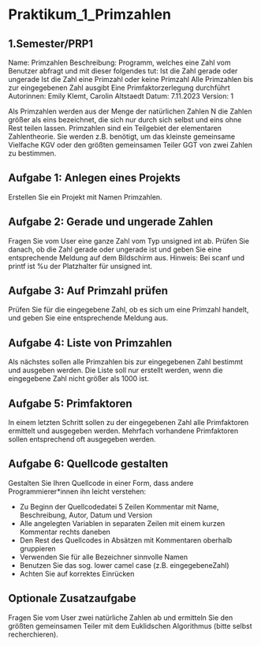 # Praktikum_1_Primzahlen
## 1.Semester/PRP1

Name:			Primzahlen
Beschreibung:	Programm, welches eine Zahl vom Benutzer abfragt und mit dieser folgendes tut:
				Ist die Zahl gerade oder ungerade 
				Ist die Zahl eine Primzahl oder keine Primzahl 
				Alle Primzahlen bis zur eingegebenen Zahl ausgibt
				Eine Primfaktorzerlegung durchführt
Autorinnen:	    Emily Klemt, Carolin Altstaedt
Datum:		    7.11.2023
Version:	    1


Als Primzahlen werden aus der Menge der natürlichen Zahlen N die Zahlen größer als eins
bezeichnet, die sich nur durch sich selbst und eins ohne Rest teilen lassen. Primzahlen sind ein
Teilgebiet der elementaren Zahlentheorie. Sie werden z.B. benötigt, um das kleinste gemeinsame
Vielfache KGV oder den größten gemeinsamen Teiler GGT von zwei Zahlen zu bestimmen.

## Aufgabe 1: Anlegen eines Projekts
Erstellen Sie ein Projekt mit Namen Primzahlen.


## Aufgabe 2: Gerade und ungerade Zahlen
Fragen Sie vom User eine ganze Zahl vom Typ unsigned int ab. Prüfen Sie danach, ob die Zahl gerade
oder ungerade ist und geben Sie eine entsprechende Meldung auf dem Bildschirm aus.
Hinweis: Bei scanf und printf ist %u der Platzhalter für unsigned int.


## Aufgabe 3: Auf Primzahl prüfen
Prüfen Sie für die eingegebene Zahl, ob es sich um eine Primzahl handelt, und geben Sie eine
entsprechende Meldung aus.


## Aufgabe 4: Liste von Primzahlen
Als nächstes sollen alle Primzahlen bis zur eingegebenen Zahl bestimmt und ausgeben werden. Die
Liste soll nur erstellt werden, wenn die eingegebene Zahl nicht größer als 1000 ist.


## Aufgabe 5: Primfaktoren
In einem letzten Schritt sollen zu der eingegebenen Zahl alle Primfaktoren ermittelt und ausgegeben
werden. Mehrfach vorhandene Primfaktoren sollen entsprechend oft ausgegeben werden.


## Aufgabe 6: Quellcode gestalten
Gestalten Sie Ihren Quellcode in einer Form, dass andere Programmierer*innen ihn leicht verstehen:
* Zu Beginn der Quellcodedatei 5 Zeilen Kommentar mit Name, Beschreibung, Autor, Datum
und Version
* Alle angelegten Variablen in separaten Zeilen mit einem kurzen Kommentar rechts daneben
* Den Rest des Quellcodes in Absätzen mit Kommentaren oberhalb gruppieren
* Verwenden Sie für alle Bezeichner sinnvolle Namen
* Benutzen Sie das sog. lower camel case (z.B. eingegebeneZahl)
* Achten Sie auf korrektes Einrücken


## Optionale Zusatzaufgabe
Fragen Sie vom User zwei natürliche Zahlen ab und ermitteln Sie den größten gemeinsamen Teiler
mit dem Euklidschen Algorithmus (bitte selbst recherchieren).
